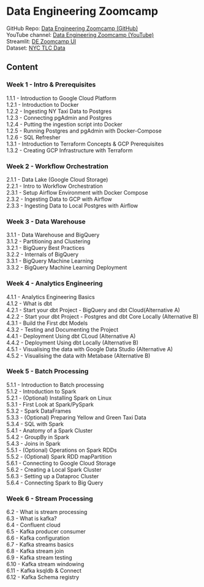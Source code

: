 # Data Engineering Zoomcamp

GitHub Repo: [Data Engineering Zoomcamp (GitHub)](https://github.com/DataTalksClub/data-engineering-zoomcamp/tree/main)  
YouTube channel: [Data Engineering Zoomcamp (YouTube)](https://youtube.com/playlist?list=PL3MmuxUbc_hJed7dXYoJw8DoCuVHhGEQb&si=eOOD86AcfETpsRoq)  
Streamlit: [DE Zoomcamp UI](https://dezoomcamp.streamlit.app/)  
Dataset: [NYC TLC Data](https://github.com/DataTalksClub/nyc-tlc-data)  

## **Content**

### Week 1 - Intro & Prerequisites
1.1.1 - Introduction to Google Cloud Platform  
1.2.1 - Introduction to Docker  
1.2.2 - Ingesting NY Taxi Data to Postgres  
1.2.3 - Connecting pgAdmin and Postgres  
1.2.4 - Putting the ingestion script into Docker  
1.2.5 - Running Postgres and pgAdmin with Docker-Compose  
1.2.6 - SQL Refresher  
1.3.1 - Introduction to Terraform Concepts & GCP Prerequisites  
1.3.2 - Creating GCP Infrastructure with Terraform  

### Week 2 - Workflow Orchestration
2.1.1 - Data Lake (Google Cloud Storage)  
2.2.1 - Intro to Workflow Orchestration  
2.3.1 - Setup Airflow Environment with Docker Compose  
2.3.2 - Ingesting Data to GCP with Airflow  
2.3.3 - Ingesting Data to Local Postgres with Airflow  

### Week 3 - Data Warehouse
3.1.1 - Data Warehouse and BigQuery  
3.1.2 - Partitioning and Clustering  
3.2.1 - BigQuery Best Practices  
3.2.2 - Internals of BigQuery  
3.3.1 - BigQuery Machine Learning  
3.3.2 - BigQuery Machine Learning Deployment  

### Week 4 - Analytics Engineering
4.1.1 - Analytics Engineering Basics  
4.1.2 - What is dbt  
4.2.1 - Start your dbt Project - BigQuery and dbt Cloud(Alternative A)  
4.2.2 - Start your dbt Project - Postgres and dbt Core Locally (Alternative B)  
4.3.1 - Build the First dbt Models  
4.3.2 - Testing and Documenting the Project  
4.4.1 - Deployment Using dbt CLoud (Alternative A)  
4.4.2 - Deployment Using dbt Locally (Alternative B)  
4.5.1 - Visualising the data with Google Data Studio (Alternative A)  
4.5.2 - Visualising the data with Metabase (Alternative B)  

### Week 5 - Batch Processing
5.1.1 - Introduction to Batch processing  
5.1.2 - Introduction to Spark  
5.2.1 - (Optional) Installing Spark on Linux  
5.3.1 - First Look at Spark/PySpark  
5.3.2 - Spark DataFrames  
5.3.3 - (Optional) Preparing Yellow and Green Taxi Data  
5.3.4 - SQL with Spark  
5.4.1 - Anatomy of a Spark Cluster  
5.4.2 - GroupBy in Spark  
5.4.3 - Joins in Spark  
5.5.1 - (Optional) Operations on Spark RDDs  
5.5.2 - (Optional) Spark RDD mapPartition  
5.6.1 - Connecting to Google Cloud Storage  
5.6.2 - Creating a Local Spark Cluster  
5.6.3 - Setting up a Dataproc Cluster  
5.6.4 - Connecting Spark to Big Query  

### Week 6 - Stream Processing
6.2 - What is stream processing  
6.3 - What is kafka?  
6.4 - Confluent cloud  
6.5 - Kafka producer consumer  
6.6 - Kafka configuration  
6.7 - Kafka streams basics  
6.8 - Kafka stream join  
6.9 - Kafka stream testing  
6.10 - Kafka stream windowing  
6.11 - Kafka ksqldb & Connect  
6.12 - Kafka Schema registry  